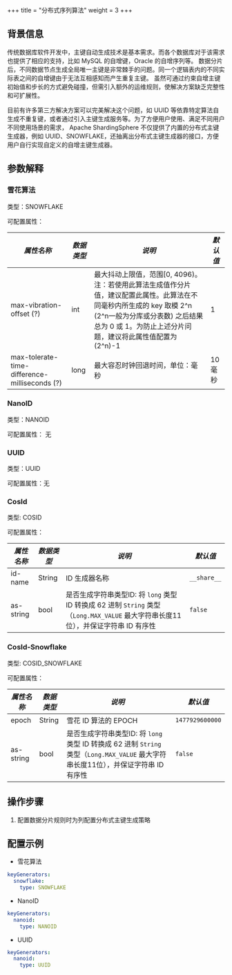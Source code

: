 +++
title = "分布式序列算法"
weight = 3
+++

## 背景信息

传统数据库软件开发中，主键自动生成技术是基本需求。而各个数据库对于该需求也提供了相应的支持，比如 MySQL 的自增键，Oracle 的自增序列等。 数据分片后，不同数据节点生成全局唯一主键是非常棘手的问题。同一个逻辑表内的不同实际表之间的自增键由于无法互相感知而产生重复主键。 虽然可通过约束自增主键初始值和步长的方式避免碰撞，但需引入额外的运维规则，使解决方案缺乏完整性和可扩展性。

目前有许多第三方解决方案可以完美解决这个问题，如 UUID 等依靠特定算法自生成不重复键，或者通过引入主键生成服务等。为了方便用户使用、满足不同用户不同使用场景的需求， Apache ShardingSphere 不仅提供了内置的分布式主键生成器，例如 UUID、SNOWFLAKE，还抽离出分布式主键生成器的接口，方便用户自行实现自定义的自增主键生成器。

## 参数解释

### 雪花算法

类型：SNOWFLAKE

可配置属性：

| *属性名称*                                     | *数据类型* | *说明*                                                                                                                                                                               | *默认值* |
| --------------------------------------------- | -------- | ----------------------------------------------------------------------------------------------------------------------------------------------------------------------------------- | ------- |
| max-vibration-offset (?)                      | int      | 最大抖动上限值，范围[0, 4096)。注：若使用此算法生成值作分片值，建议配置此属性。此算法在不同毫秒内所生成的 key 取模 2^n (2^n一般为分库或分表数) 之后结果总为 0 或 1。为防止上述分片问题，建议将此属性值配置为 (2^n)-1 | 1      |
| max-tolerate-time-difference-milliseconds (?) | long     | 最大容忍时钟回退时间，单位：毫秒                                                                                                                                                          | 10 毫秒 |

### NanoID

类型：NANOID

可配置属性： 无

### UUID

类型：UUID

可配置属性：无

### CosId

类型: COSID

可配置属性：

| *属性名称*    | *数据类型* | *说明*                                                                                         | *默认值*       |
|-----------|--------|----------------------------------------------------------------------------------------------|-------------|
| id-name   | String | ID 生成器名称                                                                                     | `__share__` |
| as-string | bool   | 是否生成字符串类型ID: 将 `long` 类型 ID 转换成 62 进制 `String` 类型（`Long.MAX_VALUE` 最大字符串长度11位），并保证字符串 ID 有序性 | `false`     |

### CosId-Snowflake

类型: COSID_SNOWFLAKE

可配置属性：

| *属性名称*    | *数据类型* | *说明*                                                                                         | *默认值*           |
|-----------|--------|----------------------------------------------------------------------------------------------|-----------------|
| epoch     | String | 雪花 ID 算法的 EPOCH                                                                              | `1477929600000` |
| as-string | bool   | 是否生成字符串类型ID: 将 `long` 类型 ID 转换成 62 进制 `String` 类型（`Long.MAX_VALUE` 最大字符串长度11位），并保证字符串 ID 有序性 | `false`         |

## 操作步骤

1. 配置数据分片规则时为列配置分布式主键生成策略

## 配置示例

- 雪花算法

```yaml
keyGenerators:
  snowflake:
    type: SNOWFLAKE
```

- NanoID

```yaml
keyGenerators:
  nanoid:
    type: NANOID
```

- UUID

```yaml
keyGenerators:
  nanoid:
    type: UUID
```
